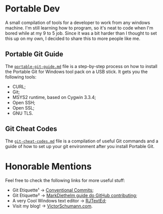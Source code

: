 # Portable Dev
A small compilation of tools for a developer to work from any windows machine. I'm still learning how to program, so it's neat to code when I'm bored while at my 9 to 5 job. Since it was a bit harder than I thought to set this up on my own, I decided to share this to more people like me.

## Portable Git Guide
The [`portable-git-guide.md`](https://github.com/victor-schumann/portable-developer/blob/master/portable-git-guide.md) file is a step-by-step process on how to install the Portable Git for Windows tool pack on a USB stick. It gets you the following tools:
- CURL;
- Git;
- MSYS2 runtime, based on Cygwin 3.3.4;
- Open SSH;
- Open SSL;
- GNU TLS.

## Git Cheat Codes
The [`git-cheat-codes.md`](https://github.com/victor-schumann/portable-developer/blob/master/git-cheat-codes.md) file is a compilation of useful Git commands and a guide of how to set up your git environment after you install Portable Git.

# Honorable Mentions
Feel free to check the following links for more useful stuff:
- Git Etiquette¹ -> [Conventional Commits](https://www.conventionalcommits.org/en/v1.0.0/);
- Git Etiquette² -> [MarkDiethelm guide do GitHub contributing](https://github.com/MarcDiethelm/contributing);
- A very Cool Windows text editor -> [RJTextEd](https://rj-texted.se/);
- Visit my blog! -> [VictorSchumann.com](http://www.victorschumann.com).
